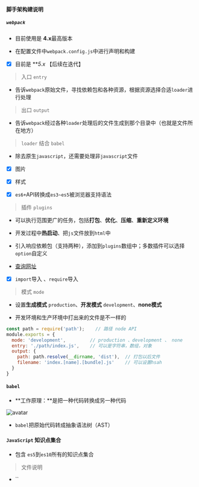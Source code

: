 #### 脚手架构建说明

##### `webpack`

- 目前使用是 **4.x**最高版本

- 在配置文件中`webpack.config.js`中进行声明和构建

- [x] 目前是 ***5.x* 【后续在迭代】

> 入口 `entry`

- 告诉`webpack`原始文件，寻找依赖包和各种资源，根据资源选择合适`loader`进行处理

> 出口 `output`

- 告诉`webpack`经过各种`loader`处理后的文件生成到那个目录中（也就是文件所在地方）

> `loader` 结合 `babel`

- 除去原生`javascript`，还需要处理非`javascript`文件

- [x] 图片

- [x] 样式

- [x] `es6+`API转换成`es3~es5`被浏览器支持语法

> 插件 `plugins`

- 可以执行范围更广的任务，包括**打包**、**优化**、**压缩**、**重新定义环境**

- 开发过程中**热启动**、把`js`文件放到`html`中

- 引入响应依赖包（支持两种），添加到`plugins`数组中；多数插件可以选择`option`自定义

- [查询网址](https://www.npmjs.com/)

- [x] `import`导入 、`require`导入

> 模式 `mode`

- 设置**生成模式** `production`、**开发模式** `development`、**none模式**

- 开发环境和生产环境中打出来的文件是不一样的

```js
const path = require('path');    // 路径 node API
module.exports = {
  mode: 'development',         // production 、development 、 none
  entry: './path/index.js',    // 可以是字符串，数组，对象
  output: {
    path: path.resolve(__dirname, 'dist'),  // 打包以后文件
    filename: 'index.[name].[bundle].js'    // 可以设置hsah
  }
}

```

#### `babel`

- **工作原理：**是把一种代码转换成另一种代码

![avatar](/image/babel.jpg)

- `babel`把原始代码转成抽象语法树（AST）


#### `JavaScript` 知识点集合

- 包含 `es5`到`es10`所有的知识点集合

> 文件说明

- ``